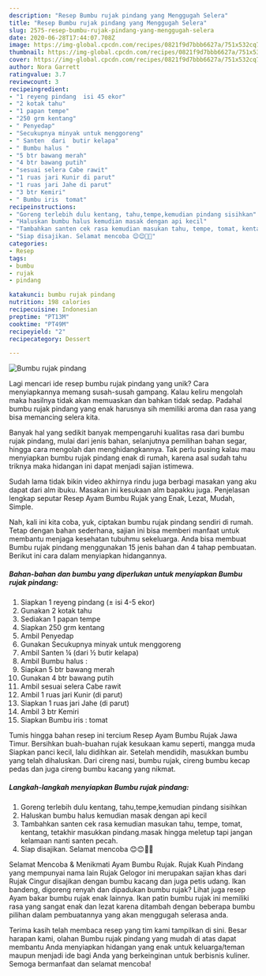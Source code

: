 ```yaml
---
description: "Resep Bumbu rujak pindang yang Menggugah Selera"
title: "Resep Bumbu rujak pindang yang Menggugah Selera"
slug: 2575-resep-bumbu-rujak-pindang-yang-menggugah-selera
date: 2020-06-28T17:44:07.708Z
image: https://img-global.cpcdn.com/recipes/0821f9d7bbb6627a/751x532cq70/bumbu-rujak-pindang-foto-resep-utama.jpg
thumbnail: https://img-global.cpcdn.com/recipes/0821f9d7bbb6627a/751x532cq70/bumbu-rujak-pindang-foto-resep-utama.jpg
cover: https://img-global.cpcdn.com/recipes/0821f9d7bbb6627a/751x532cq70/bumbu-rujak-pindang-foto-resep-utama.jpg
author: Nora Garrett
ratingvalue: 3.7
reviewcount: 3
recipeingredient:
- "1 reyeng pindang  isi 45 ekor"
- "2 kotak tahu"
- "1 papan tempe"
- "250 grm kentang"
- " Penyedap"
- "Secukupnya minyak untuk menggoreng"
- " Santen  dari  butir kelapa"
- " Bumbu halus "
- "5 btr bawang merah"
- "4 btr bawang putih"
- "sesuai selera Cabe rawit"
- "1 ruas jari Kunir di parut"
- "1 ruas jari Jahe di parut"
- "3 btr Kemiri"
- " Bumbu iris  tomat"
recipeinstructions:
- "Goreng terlebih dulu kentang, tahu,tempe,kemudian pindang sisihkan"
- "Haluskan bumbu halus kemudian masak dengan api kecil"
- "Tambahkan santen cek rasa kemudian masukan tahu, tempe, tomat, kentang, tetakhir masukkan pindang.masak hingga meletup tapi jangan kelamaan nanti santen pecah."
- "Siap disajikan. Selamat mencoba 😊😊👍🏻"
categories:
- Resep
tags:
- bumbu
- rujak
- pindang

katakunci: bumbu rujak pindang 
nutrition: 198 calories
recipecuisine: Indonesian
preptime: "PT13M"
cooktime: "PT49M"
recipeyield: "2"
recipecategory: Dessert

---
```



![Bumbu rujak pindang](https://img-global.cpcdn.com/recipes/0821f9d7bbb6627a/751x532cq70/bumbu-rujak-pindang-foto-resep-utama.jpg)

Lagi mencari ide resep bumbu rujak pindang yang unik? Cara menyiapkannya memang susah-susah gampang. Kalau keliru mengolah maka hasilnya tidak akan memuaskan dan bahkan tidak sedap. Padahal bumbu rujak pindang yang enak harusnya sih memiliki aroma dan rasa yang bisa memancing selera kita.

Banyak hal yang sedikit banyak mempengaruhi kualitas rasa dari bumbu rujak pindang, mulai dari jenis bahan, selanjutnya pemilihan bahan segar, hingga cara mengolah dan menghidangkannya. Tak perlu pusing kalau mau menyiapkan bumbu rujak pindang enak di rumah, karena asal sudah tahu triknya maka hidangan ini dapat menjadi sajian istimewa.

Sudah lama tidak bikin video akhirnya rindu juga berbagi masakan yang aku dapat dari alm ibuku. Masakan ini kesukaan alm bapakku juga. Penjelasan lengkap seputar Resep Ayam Bumbu Rujak yang Enak, Lezat, Mudah, Simple.


Nah, kali ini kita coba, yuk, ciptakan bumbu rujak pindang sendiri di rumah. Tetap dengan bahan sederhana, sajian ini bisa memberi manfaat untuk membantu menjaga kesehatan tubuhmu sekeluarga. Anda bisa membuat Bumbu rujak pindang menggunakan 15 jenis bahan dan 4 tahap pembuatan. Berikut ini cara dalam menyiapkan hidangannya.

<!--inarticleads1-->

##### Bahan-bahan dan bumbu yang diperlukan untuk menyiapkan Bumbu rujak pindang:

1. Siapkan 1 reyeng pindang (± isi 4-5 ekor)
1. Gunakan 2 kotak tahu
1. Sediakan 1 papan tempe
1. Siapkan 250 grm kentang
1. Ambil  Penyedap
1. Gunakan Secukupnya minyak untuk menggoreng
1. Ambil  Santen ¼ (dari ½ butir kelapa)
1. Ambil  Bumbu halus :
1. Siapkan 5 btr bawang merah
1. Gunakan 4 btr bawang putih
1. Ambil sesuai selera Cabe rawit
1. Ambil 1 ruas jari Kunir (di parut)
1. Siapkan 1 ruas jari Jahe (di parut)
1. Ambil 3 btr Kemiri
1. Siapkan  Bumbu iris : tomat


Tumis hingga bahan resep ini tercium Resep Ayam Bumbu Rujak Jawa Timur. Bersihkan buah-buahan rujak kesukaan kamu seperti, mangga muda Siapkan panci kecil, lalu didihkan air. Setelah mendidih, masukkan bumbu yang telah dihaluskan. Dari cireng nasi, bumbu rujak, cireng bumbu kecap pedas dan juga cireng bumbu kacang yang nikmat. 

<!--inarticleads2-->

##### Langkah-langkah menyiapkan Bumbu rujak pindang:

1. Goreng terlebih dulu kentang, tahu,tempe,kemudian pindang sisihkan
1. Haluskan bumbu halus kemudian masak dengan api kecil
1. Tambahkan santen cek rasa kemudian masukan tahu, tempe, tomat, kentang, tetakhir masukkan pindang.masak hingga meletup tapi jangan kelamaan nanti santen pecah.
1. Siap disajikan. Selamat mencoba 😊😊👍🏻


Selamat Mencoba &amp; Menikmati Ayam Bumbu Rujak. Rujak Kuah Pindang yang mempunyai nama lain Rujak Gelogor ini merupakan sajian khas dari Rujak Cingur disajikan dengan bumbu kacang dan juga petis udang. Ikan bandeng, digoreng renyah dan dipadukan bumbu rujak? Lihat juga resep Ayam bakar bumbu rujak enak lainnya. Ikan patin bumbu rujak ini memiliki rasa yang sangat enak dan lezat karena ditambah dengan beberapa bumbu pilihan dalam pembuatannya yang akan menggugah selerasa anda. 

Terima kasih telah membaca resep yang tim kami tampilkan di sini. Besar harapan kami, olahan Bumbu rujak pindang yang mudah di atas dapat membantu Anda menyiapkan hidangan yang enak untuk keluarga/teman maupun menjadi ide bagi Anda yang berkeinginan untuk berbisnis kuliner. Semoga bermanfaat dan selamat mencoba!
